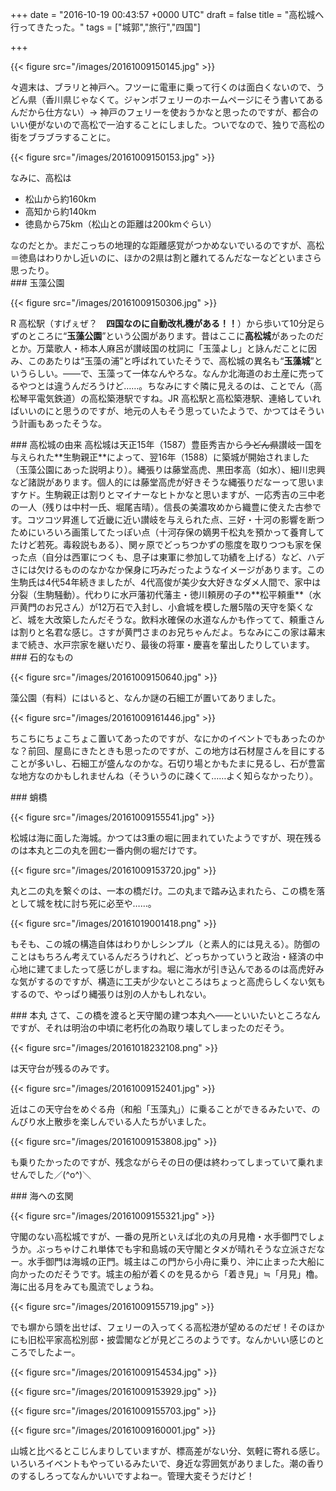 
+++
date = "2016-10-19 00:43:57 +0000 UTC"
draft = false
title = "高松城へ行ってきたった。"
tags = ["城郭","旅行","四国"]

+++


{{< figure src="/images/20161009150145.jpg"  >}}

々週末は、ブラリと神戸へ。フツーに電車に乗って行くのは面白くないので、うどん県（香川県じゃなくて。ジャンボフェリーのホームページにそう書いてあるんだから仕方ない）→ 神戸のフェリーを使おうかなと思ったのですが、都合のいい便がないので高松で一泊することにしました。ついでなので、独りで高松の街をブラブラすることに。

{{< figure src="/images/20161009150153.jpg"  >}}

なみに、高松は

<ul>
<li>松山から約160km</li>
<li>高知から約140km</li>
<li>徳島から75km（松山との距離は200kmぐらい）</li>
</ul>なのだとか。まだこっちの地理的な距離感覚がつかめないでいるのですが、高松＝徳島はわりかし近いのに、ほかの2県は割と離れてるんだなーなどといまさら思ったり。

<div class="section">
    ### 玉藻公園
    

{{< figure src="/images/20161009150306.jpg"  >}}

R 高松駅（すげぇぜ？　**四国なのに自動改札機がある！！**）から歩いて10分足らずのところに“**玉藻公園**”という公園があります。昔はここに**高松城**があったのだとか。万葉歌人・柿本人麻呂が讃岐国の枕詞に「玉藻よし」と詠んだことに因み、このあたりは“玉藻の浦”と呼ばれていたそうで、高松城の異名も“**玉藻城**”というらしい。――で、玉藻って一体なんやろな。なんか北海道のお土産に売ってるやつとは違うんだろうけど……。ちなみにすぐ隣に見えるのは、ことでん（高松琴平電気鉄道）の高松築港駅ですね。JR 高松駅と高松築港駅、連絡していればいいのにと思うのですが、地元の人もそう思っていたようで、かつてはそういう計画もあったそうな。

</div>
<div class="section">
    ### 高松城の由来
    高松城は天正15年（1587）豊臣秀吉から<s>うどん県</s>讃岐一国を与えられた**生駒親正**によって、翌16年（1588）に築城が開始されました（玉藻公園にあった説明より）。縄張りは藤堂高虎、黒田孝高（如水）、細川忠興など諸説があります。個人的には藤堂高虎が好きそうな縄張りだなーって思いますケド。生駒親正は割りとマイナーなヒトかなと思いますが、一応秀吉の三中老の一人（残りは中村一氏、堀尾吉晴）。信長の美濃攻めから織豊に使えた古参です。コツコツ昇進して近畿に近い讃岐を与えられた点、三好・十河の影響を断つためにいろいろ画策してたっぽい点（十河存保の嫡男千松丸を預かって養育してたけど若死。毒殺説もある）、関ヶ原でどっちつかずの態度を取りつつも家を保った点（自分は西軍につくも、息子は東軍に参加して功績を上げる）など、ハデさには欠けるもののなかなか保身に巧みだったようなイメージがあります。この生駒氏は4代54年続きましたが、4代高俊が美少女大好きなダメ人間で、家中は分裂（生駒騒動）。代わりに水戸藩初代藩主・徳川頼房の子の**松平頼重**（水戸黄門のお兄さん）が12万石で入封し、小倉城を模した層5階の天守を築くなど、城を大改築したんだそうな。飲料水確保の水道なんかも作ってて、頼重さんは割りと名君な感じ。さすが黄門さまのお兄ちゃんだよ。ちなみにこの家は幕末まで続き、水戸宗家を継いだり、最後の将軍・慶喜を輩出したりしています。

</div>
<div class="section">
    ### 石的なもの
    

{{< figure src="/images/20161009150640.jpg"  >}}

藻公園（有料）にはいると、なんか謎の石細工が置いてありました。

{{< figure src="/images/20161009161446.jpg"  >}}

ちこちにちょこちょこ置いてあったのですが、なにかのイベントでもあったのかな？前回、屋島にきたときも思ったのですが、この地方は石材屋さんを目にすることが多いし、石細工が盛んなのかな。石切り場とかもたまに見るし、石が豊富な地方なのかもしれませんね（そういうのに疎くて……よく知らなかったり）。

</div>
<div class="section">
    ### 蛸橋
    

{{< figure src="/images/20161009155541.jpg"  >}}

松城は海に面した海城。かつては3重の堀に囲まれていたようですが、現在残るのは本丸と二の丸を囲む一番内側の堀だけです。

{{< figure src="/images/20161009153720.jpg"  >}}

丸と二の丸を繋ぐのは、一本の橋だけ。二の丸まで踏み込まれたら、この橋を落として城を枕に討ち死に必至や……。

{{< figure src="/images/20161019001418.png"  >}}

もそも、この城の構造自体はわりかしシンプル（と素人的には見える）。防御のことはもちろん考えているんだろうけれど、どっちかっていうと政治・経済の中心地に建てましたって感じがしますね。堀に海水が引き込んであるのは高虎好みな気がするのですが、構造に工夫が少ないところはちょっと高虎らしくない気もするので、やっぱり縄張りは別の人かもしれない。

</div>
<div class="section">
    ### 本丸
    さて、この橋を渡ると天守閣の建つ本丸へ――といいたいところなんですが、それは明治の中頃に老朽化の為取り壊してしまったのだそう。

{{< figure src="/images/20161018232108.png"  >}}

は天守台が残るのみです。

{{< figure src="/images/20161009152401.jpg"  >}}

近はこの天守台をめぐる舟（和船「玉藻丸」）に乗ることができるみたいで、のんびり水上散歩を楽しんでいる人たちがいました。

{{< figure src="/images/20161009153808.jpg"  >}}

も乗りたかったのですが、残念ながらその日の便は終わってしまっていて乗れませんでした／(^o^)＼

</div>
<div class="section">
    ### 海への玄関
    

{{< figure src="/images/20161009155321.jpg"  >}}

守閣のない高松城ですが、一番の見所といえば北の丸の月見櫓・水手御門でしょうか。ぶっちゃけこれ単体でも宇和島城の天守閣とタメが晴れそうな立派さだなー。水手御門は海城の正門。城主はこの門から小舟に乗り、沖に止まった大船に向かったのだそうです。城主の船が着くのを見るから「着き見」≒「月見」櫓。海に出る月をみても風流でしょうね。

{{< figure src="/images/20161009155719.jpg"  >}}

でも塀から頭を出せば、フェリーの入ってくる高松港が望めるのだぜ！そのほかにも旧松平家高松別邸・披雲閣などが見どころのようです。なんかいい感じのところでしたよー。

{{< figure src="/images/20161009154534.jpg"  >}}

{{< figure src="/images/20161009153929.jpg"  >}}

{{< figure src="/images/20161009155703.jpg"  >}}

{{< figure src="/images/20161009160001.jpg"  >}}

山城と比べるとこじんまりしていますが、標高差がない分、気軽に寄れる感じ。いろいろイベントもやっているみたいで、身近な雰囲気がありました。潮の香りのするしろってなんかいいですよねー。管理大変そうだけど！

</div>

